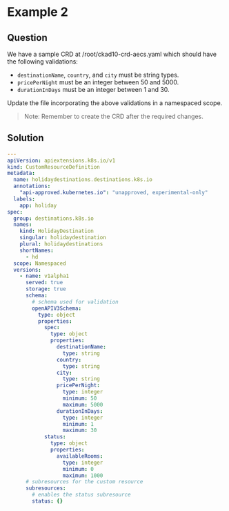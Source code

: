 # Example 2

## Question

We have a sample CRD at /root/ckad10-crd-aecs.yaml which should have the following validations:

- `destinationName`, `country`, and `city` must be string types.
- `pricePerNight` must be an integer between 50 and 5000.
- `durationInDays` must be an integer between 1 and 30.

Update the file incorporating the above validations in a namespaced scope.

> Note: Remember to create the CRD after the required changes.

## Solution

```yaml
---
apiVersion: apiextensions.k8s.io/v1
kind: CustomResourceDefinition
metadata:
  name: holidaydestinations.destinations.k8s.io
  annotations:
    "api-approved.kubernetes.io": "unapproved, experimental-only"
  labels:
    app: holiday
spec:
  group: destinations.k8s.io
  names:
    kind: HolidayDestination
    singular: holidaydestination
    plural: holidaydestinations
    shortNames:
      - hd
  scope: Namespaced
  versions:
    - name: v1alpha1
      served: true
      storage: true
      schema:
        # schema used for validation
        openAPIV3Schema:
          type: object
          properties:
            spec:
              type: object
              properties:
                destinationName:
                  type: string
                country:
                  type: string
                city:
                  type: string
                pricePerNight:
                  type: integer
                  minimum: 50
                  maximum: 5000
                durationInDays:
                  type: integer
                  minimum: 1
                  maximum: 30
            status:
              type: object
              properties:
                availableRooms:
                  type: integer
                  minimum: 0
                  maximum: 1000
      # subresources for the custom resource
      subresources:
        # enables the status subresource
        status: {}
```
